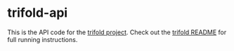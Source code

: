# trifold-api
This is the API code for the [trifold project](https://github.com/jdecked/trifold). Check out the [trifold README](https://github.com/jdecked/trifold/blob/master/README.md) for full running instructions.